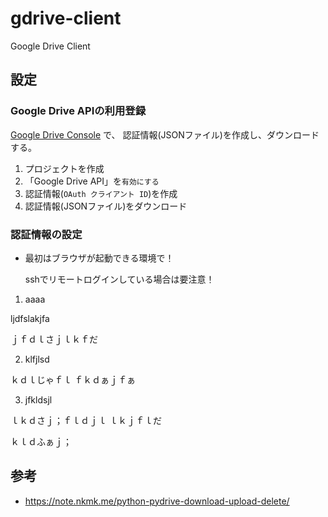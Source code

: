 # gdrive-client

Google Drive Client


## 設定

### Google Drive APIの利用登録

[Google Drive Console](https://console.developers.google.com/) で、
認証情報(JSONファイル)を作成し、ダウンロードする。

1. プロジェクトを作成
2. 「Google Drive API」を`有効にする`
3. 認証情報(`OAuth クライアント ID`)を作成
4. 認証情報(JSONファイル)をダウンロード


### 認証情報の設定

* 最初はブラウザが起動できる環境で！

  sshでリモートログインしている場合は要注意！
  
1. aaaa

  ljdfslakjfa
  
  ｊｆｄｌさｊｌｋｆだ

2. klfjlsd

ｋｄｌじゃｆｌ
ｆｋｄぁｊｆぁ

3. jfkldsjl

ｌｋｄさｊ；ｆｌｄｊｌ
ｌｋｊｆｌだ

ｋｌｄふぁｊ；


## 参考

* https://note.nkmk.me/python-pydrive-download-upload-delete/
